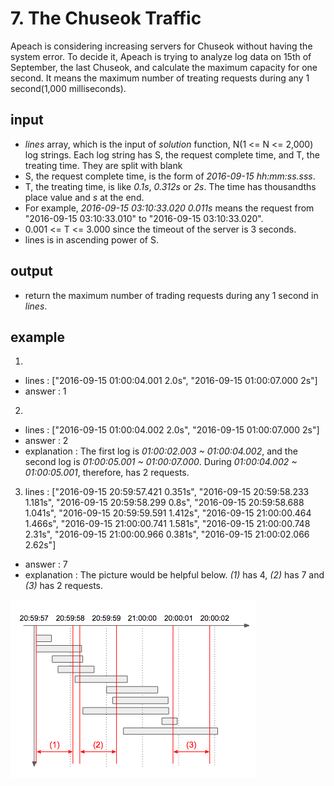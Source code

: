 # 7. The Chuseok Traffic
Apeach is considering increasing servers for Chuseok without having the system error. To decide it, Apeach is trying to analyze log data on 15th of September, the last Chuseok, and calculate the maximum capacity for one second. It means the maximum number of treating requests during any 1 second(1,000 milliseconds).

## input
- *lines* array, which is the input of *solution* function, N(1 <= N <= 2,000) log strings. Each log string has S, the request complete time, and T, the treating time. They are split with blank
- S, the request complete time, is the form of *2016-09-15 hh:mm:ss.sss*.
- T, the treating time, is like *0.1s*, *0.312s* or *2s*. The time has thousandths place value and *s* at the end.
- For example, *2016-09-15 03:10:33.020 0.011s* means the request from "2016-09-15 03:10:33.010" to "2016-09-15 03:10:33.020".
- 0.001 <= T <= 3.000 since the timeout of the server is 3 seconds.
- lines is in ascending power of S.

## output
- return the maximum number of trading requests during any 1 second in *lines*.

## example
1.
- lines : ["2016-09-15 01:00:04.001 2.0s", "2016-09-15 01:00:07.000 2s"]
- answer : 1

2.
- lines : ["2016-09-15 01:00:04.002 2.0s", "2016-09-15 01:00:07.000 2s"]
- answer : 2
- explanation : The first log is *01:00:02.003 ~ 01:00:04.002*, and the second log is *01:00:05.001 ~ 01:00:07.000*. During *01:00:04.002 ~ 01:00:05.001*, therefore, has 2 requests.

3. lines : ["2016-09-15 20:59:57.421 0.351s", "2016-09-15 20:59:58.233 1.181s", "2016-09-15 20:59:58.299 0.8s", "2016-09-15 20:59:58.688 1.041s", "2016-09-15 20:59:59.591 1.412s", "2016-09-15 21:00:00.464 1.466s", "2016-09-15 21:00:00.741 1.581s", "2016-09-15 21:00:00.748 2.31s", "2016-09-15 21:00:00.966 0.381s", "2016-09-15 21:00:02.066 2.62s"]
- answer : 7
- explanation : The picture would be helpful below. *(1)* has 4, *(2)* has 7 and *(3)* has 2 requests.

![Alt text](./chuseok-01-v5.png)
